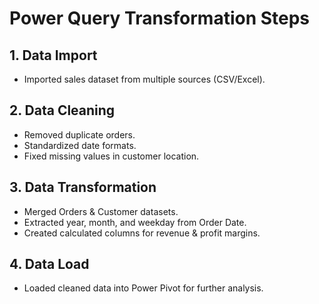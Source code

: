 # Power Query Transformation Steps

## 1. Data Import
- Imported sales dataset from multiple sources (CSV/Excel).

## 2. Data Cleaning
- Removed duplicate orders.
- Standardized date formats.
- Fixed missing values in customer location.

## 3. Data Transformation
- Merged Orders & Customer datasets.
- Extracted year, month, and weekday from Order Date.
- Created calculated columns for revenue & profit margins.

## 4. Data Load
- Loaded cleaned data into Power Pivot for further analysis.
